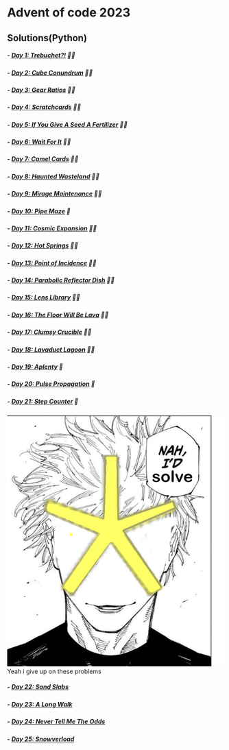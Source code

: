 # Advent of code 2023

## Solutions(Python)

##### - [Day 1: Trebuchet?!](1_trebuchet.py) 🌟🌟
##### - [Day 2: Cube Conundrum](2_Cube_Conundrum.py) 🌟🌟
##### - [Day 3: Gear Ratios](3_Gear_Ratios.py) 🌟🌟
##### - [Day 4: Scratchcards](4_Scratchcards.py) 🌟🌟
##### - [Day 5: If You Give A Seed A Fertilizer](5_If_You_Give_A_Seed_A_Fertilizer.py) 🌟🌟
##### - [Day 6: Wait For It](6_Wait_For_It.py) 🌟🌟
##### - [Day 7: Camel Cards](7_Camel_Cards.py) 🌟🌟
##### - [Day 8: Haunted Wasteland](8_Haunted_Wasteland.py) 🌟🌟
##### - [Day 9: Mirage Maintenance](9_Mirage_Maintenance.py) 🌟🌟
##### - [Day 10: Pipe Maze](10_Pipe_Maze.py) 🌟
##### - [Day 11: Cosmic Expansion](11_Cosmic_Expansion.py) 🌟🌟
##### - [Day 12: Hot Springs](12_Hot_Springs.py) 🌟🌟
##### - [Day 13: Point of Incidence](13_Point_of_Incidence.py) 🌟🌟
##### - [Day 14: Parabolic Reflector Dish](14_Parabolic_Reflector_Dish.py) 🌟🌟
##### - [Day 15: Lens Library](15_Lens_Library.py) 🌟🌟
##### - [Day 16: The Floor Will Be Lava](16_The_Floor_Will_Be_Lava.py) 🌟🌟
##### - [Day 17: Clumsy Crucible](17_Clumsy_Crucible.py) 🌟🌟
##### - [Day 18: Lavaduct Lagoon](18_Lavaduct_Lagoon.py) 🌟🌟
##### - [Day 19: Aplenty](19_Aplenty.py) 🌟
##### - [Day 20: Pulse Propagation](20_Pulse_Propagation.py) 🌟
##### - [Day 21: Step Counter](21_Step_Counter.py) 🌟
![alt text](/mem.jpg 'I did solve')
        Yeah i give up on these problems
##### - [Day 22: Sand Slabs ](22_Sand_Slabs.py) 
##### - [Day 23: A Long Walk](23_A_Long_Walk.py) 
##### - [Day 24: Never Tell Me The Odds](24_Never_Tell_Me_The_Odds.py)
##### - [Day 25: Snowverload](25_Snowverload.py)
